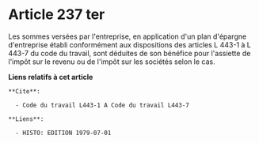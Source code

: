 # Article 237 ter

Les sommes versées par l'entreprise, en application d'un plan d'épargne d'entreprise établi conformément aux dispositions des
articles L 443-1 à L 443-7 du code du travail, sont déduites de son bénéfice pour l'assiette de l'impôt sur le revenu ou de
l'impôt sur les sociétés selon le cas.

**Liens relatifs à cet article**

	**Cite**:

	  - Code du travail L443-1 A Code du travail L443-7

	**Liens**:

	  - HISTO: EDITION 1979-07-01
